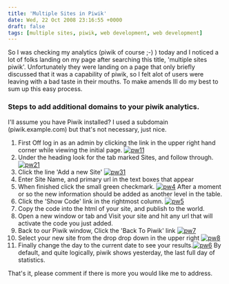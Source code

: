 ```yaml
---
title: 'Multiple Sites in Piwik'
date: Wed, 22 Oct 2008 23:16:55 +0000
draft: false
tags: [multiple sites, piwik, web development, web development]
---
```


So I was checking my analytics (piwik of course ;-) ) today and I noticed a lot of folks landing on my page after searching this title, 'multiple sites piwik'. Unfortunately they were landing on a page that only briefly discussed that it was a capability of piwik, so I felt alot of users were leaving with a bad taste in their mouths. To make amends Ill do my best to sum up this easy process.

### Steps to add additional domains to your piwik analytics.

I'll assume you have Piwik installed? I used a subdomain (piwik.example.com) but that's not necessary, just nice.

1.  First Off log in as an admin by clicking the link in the upper right hand corner while viewing the initial page. [![](https://blog.edwardawebb.com/wp-content/uploads/2008/10/pw11-300x95.png "pw11")](https://blog.edwardawebb.com/wp-content/uploads/2008/10/pw11.png)
2.  Under the heading look for the tab marked Sites, and follow through. [![](https://blog.edwardawebb.com/wp-content/uploads/2008/10/pw21-300x240.png "pw21")](https://blog.edwardawebb.com/wp-content/uploads/2008/10/pw21.png)
3.  Click the line 'Add a new Site' [![](https://blog.edwardawebb.com/wp-content/uploads/2008/10/pw31-300x151.png "pw31")](https://blog.edwardawebb.com/wp-content/uploads/2008/10/pw31.png)
4.  Enter Site Name, and primary url in the text boxes that appear
5.  When finished click the small green checkmark. [![](https://blog.edwardawebb.com/wp-content/uploads/2008/10/pw4-300x102.png "pw4")](https://blog.edwardawebb.com/wp-content/uploads/2008/10/pw4.png) After a moment or so the new information should be added as another level in the table.
6.  Click the 'Show Code' link in the rightmost column. [![](https://blog.edwardawebb.com/wp-content/uploads/2008/10/pw5-300x63.png "pw5")](https://blog.edwardawebb.com/wp-content/uploads/2008/10/pw5.png)
7.  Copy the code into the html of your site, and publish to the world.
8.  Open a new window or tab and Visit your site and hit any url that will activate the code you just added.
9.  Back to our Piwik window, Click the 'Back To Piwik' link [![](https://blog.edwardawebb.com/wp-content/uploads/2008/10/pw7-300x69.png "pw7")](https://blog.edwardawebb.com/wp-content/uploads/2008/10/pw7.png)
10.  Select your new site from the drop drop down in the upper right [![](https://blog.edwardawebb.com/wp-content/uploads/2008/10/pw8-300x92.png "pw8")](https://blog.edwardawebb.com/wp-content/uploads/2008/10/pw8.png)
11.  Finally change the day to the current date to see your results.[![](https://blog.edwardawebb.com/wp-content/uploads/2008/10/pw6-300x128.png "pw6")](https://blog.edwardawebb.com/wp-content/uploads/2008/10/pw6.png) By default, and quite logically, piwik shows yesterday, the last full day of statistics.

That's it, please comment if there is more you would like me to address.
